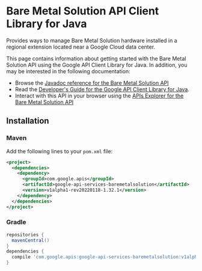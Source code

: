 # Bare Metal Solution API Client Library for Java

Provides ways to manage Bare Metal Solution hardware installed in a regional extension located near a Google Cloud data center.

This page contains information about getting started with the Bare Metal Solution API
using the Google API Client Library for Java. In addition, you may be interested
in the following documentation:

* Browse the [Javadoc reference for the Bare Metal Solution API][javadoc]
* Read the [Developer's Guide for the Google API Client Library for Java][google-api-client].
* Interact with this API in your browser using the [APIs Explorer for the Bare Metal Solution API][api-explorer]

## Installation

### Maven

Add the following lines to your `pom.xml` file:

```xml
<project>
  <dependencies>
    <dependency>
      <groupId>com.google.apis</groupId>
      <artifactId>google-api-services-baremetalsolution</artifactId>
      <version>v1alpha1-rev20220118-1.32.1</version>
    </dependency>
  </dependencies>
</project>
```

### Gradle

```gradle
repositories {
  mavenCentral()
}
dependencies {
  compile 'com.google.apis:google-api-services-baremetalsolution:v1alpha1-rev20220118-1.32.1'
}
```

[javadoc]: https://googleapis.dev/java/google-api-services-baremetalsolution/latest/index.html
[google-api-client]: https://github.com/googleapis/google-api-java-client/
[api-explorer]: https://developers.google.com/apis-explorer/#p/baremetalsolution/v1/
